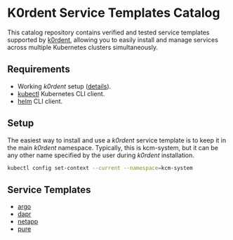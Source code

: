# K0rdent Service Templates Catalog
This catalog repository contains verified and tested service templates supported by [k0rdent](https://k0rdent.github.io/docs/), allowing you to easily install and manage services across multiple Kubernetes clusters simultaneously.

## Requirements
- Working *k0rdent* setup ([details](https://docs.k0rdent.io/latest/admin-installation/#install-k0rdent)).
- [kubectl](https://kubernetes.io/docs/reference/kubectl/) Kubernetes CLI client.
- [helm](https://helm.sh/) CLI client.

## Setup
The easiest way to install and use a *k0rdent* service template is to keep it in the main *k0rdent* namespace. Typically, this is kcm-system, but it can be any other name specified by the user during *k0rdent* installation.

~~~bash
kubectl config set-context --current --namespace=kcm-system
~~~

## Service Templates
- [argo](./charts/argo/argo.md)
- [dapr](./charts/dapr/dapr.md)
- [netapp](./charts/netapp/netapp.md)
- [pure](./charts/pure/pure.md)
